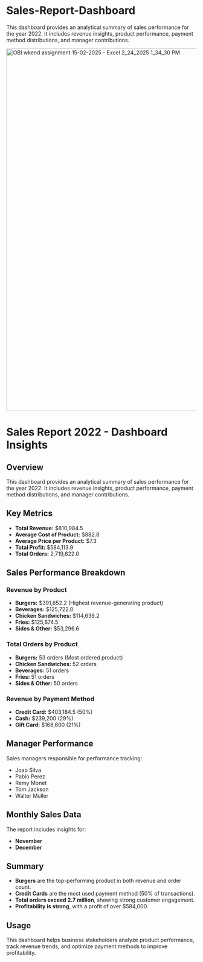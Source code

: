 # Sales-Report-Dashboard
This dashboard provides an analytical summary of sales performance for the year 2022. It includes revenue insights, product performance, payment method distributions, and manager contributions.

<img width="960" alt="OBI wkend assignment 15-02-2025 - Excel 2_24_2025 1_34_30 PM" src="https://github.com/user-attachments/assets/4a4e8266-54cf-4c4f-89e9-55299e95546e" />

# Sales Report 2022 - Dashboard Insights


## Overview
This dashboard provides an analytical summary of sales performance for the year 2022. It includes revenue insights, product performance, payment method distributions, and manager contributions.

## Key Metrics
- **Total Revenue:** $810,984.5
- **Average Cost of Product:** $882.8
- **Average Price per Product:** $7.3
- **Total Profit:** $584,113.9
- **Total Orders:** 2,719,822.0

## Sales Performance Breakdown
### Revenue by Product
- **Burgers:** $391,652.2 (Highest revenue-generating product)
- **Beverages:** $125,722.0
- **Chicken Sandwiches:** $114,639.2
- **Fries:** $125,674.5
- **Sides & Other:** $53,296.6

### Total Orders by Product
- **Burgers:** 53 orders (Most ordered product)
- **Chicken Sandwiches:** 52 orders
- **Beverages:** 51 orders
- **Fries:** 51 orders
- **Sides & Other:** 50 orders

### Revenue by Payment Method
- **Credit Card:** $403,184.5 (50%)
- **Cash:** $239,200 (29%)
- **Gift Card:** $168,600 (21%)

## Manager Performance
Sales managers responsible for performance tracking:
- Joao Silva
- Pablo Perez
- Remy Monet
- Tom Jackson
- Walter Muller

## Monthly Sales Data
The report includes insights for:
- **November**
- **December**

## Summary
- **Burgers** are the top-performing product in both revenue and order count.
- **Credit Cards** are the most used payment method (50% of transactions).
- **Total orders exceed 2.7 million**, showing strong customer engagement.
- **Profitability is strong**, with a profit of over $584,000.

## Usage
This dashboard helps business stakeholders analyze product performance, track revenue trends, and optimize payment methods to improve profitability.

